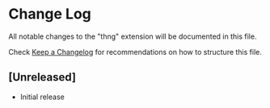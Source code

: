 # Change Log

All notable changes to the "thng" extension will be documented in this file.

Check [Keep a Changelog](http://keepachangelog.com/) for recommendations on how to structure this file.

## [Unreleased]

- Initial release
